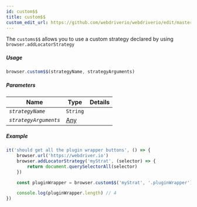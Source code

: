 ```yaml
---
id: custom$$
title: custom$$
custom_edit_url: https://github.com/webdriverio/webdriverio/edit/master/packages/webdriverio/src/commands/browser/custom$$.js
---
```


The `customs$$` allows you to use a custom strategy declared by using `browser.addLocatorStrategy`

##### Usage

```js
browser.custom$$(strategyName, strategyArguments)
```

##### Parameters

| Name | Type | Details |
| ---- | ---- | ------- |
| <code><var>strategyName</var></code> | <code>String</code> |  |
| <code><var>strategyArguments</var></code> | <a href="Any.html">Any</a> |  |

##### Example

```js example.js
it('should get all the plugin wrapper buttons', () => {
    browser.url('https://webdriver.io')
    browser.addLocatorStrategy('myStrat', (selector) => {
        return document.querySelectorAll(selector)
    })

    const pluginWrapper = browser.custom$$('myStrat', '.pluginWrapper')

    console.log(pluginWrapper.length) // 4
})
```

